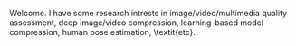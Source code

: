 Welcome.
I have some research intrests in image/video/multimedia quality assessment, deep image/video compression, learning-based model compression, human pose estimation, \textit{etc}.
